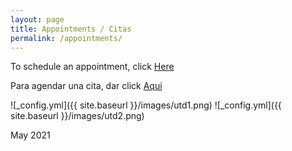 ```yaml
---
layout: page
title: Appointments / Citas
permalink: /appointments/
---
```


To schedule an appointment, click [Here](https://calendly.com/carlosgutierrez-mannix/meeting)

Para agendar una cita, dar click [Aqui](https://calendly.com/carlosgutierrez-mannix/meeting)

![_config.yml]({{ site.baseurl }}/images/utd1.png)
![_config.yml]({{ site.baseurl }}/images/utd2.png)

May 2021
